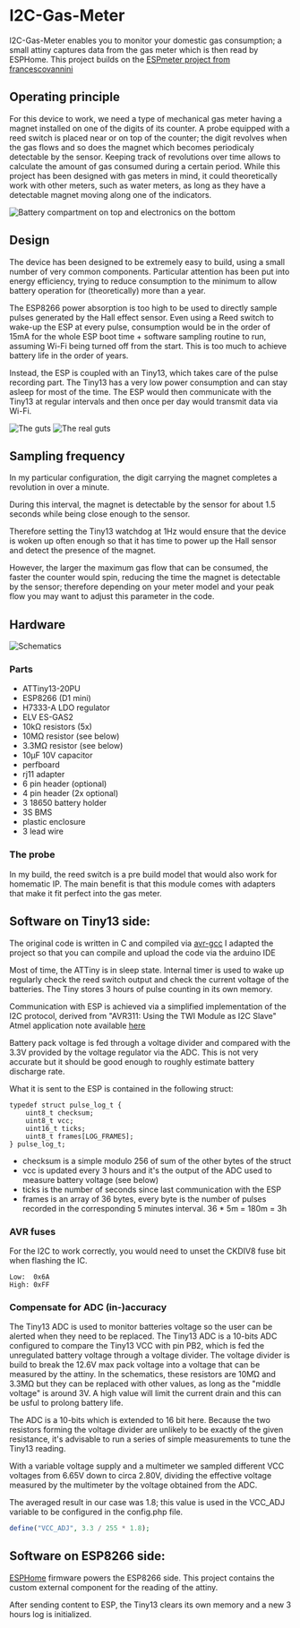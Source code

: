 # I2C-Gas-Meter

I2C-Gas-Meter enables you to monitor your domestic gas consumption; a small attiny captures 
data from the gas meter which is then read by ESPHome. This project builds on the [ESPmeter
project from francescovannini](https://github.com/francescovannini/espmeter)

## Operating principle

For this device to work, we need a type of mechanical gas meter having a magnet 
installed on one of the digits of its counter. A probe equipped with a reed switch
is placed near or on top of the counter; the digit revolves when 
the gas flows and so does the magnet which becomes periodicaly detectable by 
the sensor. Keeping track of revolutions over time allows to calculate the 
amount of gas consumed during a certain period. 
While this project has been designed with gas meters in mind, it could 
theoretically work with other meters, such as water meters, as long as they 
have a detectable magnet moving along one of the indicators.

![Battery compartment on top and electronics on the bottom](docs/pics/box.jpg)

## Design

The device has been designed to be extremely easy to build, using a small number
of very common components. Particular attention has been put into energy
efficiency, trying to reduce consumption to the minimum to allow battery 
operation for (theoretically) more than a year. 

The ESP8266 power absorption is too high to be used to directly sample pulses
generated by the Hall effect sensor. Even using a Reed switch to wake-up the 
ESP at every pulse, consumption would be in the order of 15mA for the whole
ESP boot time + software sampling routine to run, assuming Wi-Fi being 
turned off from the start. This is too much to achieve battery life in the order
of years.

Instead, the ESP is coupled with an Tiny13, which takes care of the pulse 
recording part. The Tiny13 has a very low power consumption and can stay
asleep for most of the time. The ESP would then communicate with the Tiny13 
at regular intervals and then once per day would transmit data via Wi-Fi.

![The guts](docs/pics/gas-meter-breadboard.png)
![The real guts](docs/pics/top-inner.jpg)

## Sampling frequency

In my particular configuration, the digit carrying the magnet completes a 
revolution in over a minute.

During this interval, the magnet is detectable by the sensor for about 1.5
seconds while being close enough to the sensor. 

Therefore setting the Tiny13 watchdog at 1Hz would ensure that the device is
woken up often enough so that it has time to power up the Hall sensor and detect
the presence of the magnet.

However, the larger the maximum gas flow that can be consumed, the faster the 
counter would spin, reducing the time the magnet is detectable by the sensor;
therefore depending on your meter model and your peak flow you may want to 
adjust this parameter in the code.

## Hardware

![Schematics](docs/pics/gas-meter-circuit.png)

### Parts

* ATTiny13-20PU
* ESP8266 (D1 mini)
* H7333-A LDO regulator
* ELV ES-GAS2
* 10kΩ resistors (5x)
* 10MΩ resistor (see below)
* 3.3MΩ resistor (see below)
* 10μF 10V capacitor
* perfboard
* rj11 adapter 
* 6 pin header (optional)
* 4 pin header (2x optional)
* 3 18650 battery holder
* 3S BMS
* plastic enclosure
* 3 lead wire

### The probe

In my build, the reed switch is a pre build model that would also work for homematic IP.
The main benefit is that this module comes with adapters that make it fit perfect into the gas meter.

## Software on Tiny13 side:

The original code is written in C and compiled via 
[avr-gcc](https://gcc.gnu.org/wiki/avr-gcc)
I adapted the project so that you can compile and upload the code via the arduino IDE

Most of time, the ATTiny is in sleep state. Internal timer is used to wake up
regularly check the reed switch output and check the current voltage of the batteries.
The Tiny stores 3 hours of pulse counting in its own memory. 

Communication with ESP is achieved via a simplified implementation of the I2C
protocol, derived from "AVR311: Using the TWI Module as I2C Slave" Atmel 
application note available [here](http://ww1.microchip.com/downloads/en/AppNotes/atmel-2565-using-the-twi-module-as-i2c-slave_applicationnote_avr311.pdf)

Battery pack voltage is fed through a voltage divider and compared with the 3.3V 
provided by the voltage regulator via the ADC. This is not very accurate but
it should be good enough to roughly estimate battery discharge rate. 

What it is sent to the ESP is contained in the following struct:

	typedef struct pulse_log_t {
		uint8_t checksum;
		uint8_t vcc;
		uint16_t ticks;
		uint8_t frames[LOG_FRAMES];
	} pulse_log_t;

* checksum is a simple modulo 256 of sum of the other bytes of the struct
* vcc is updated every 3 hours and it's the output of the ADC used to measure
battery voltage (see below)
* ticks is the number of seconds since last communication with the ESP
* frames is an array of 36 bytes, every byte is the number of pulses recorded in
the corresponding 5 minutes interval. 36 * 5m = 180m = 3h

### AVR fuses

For the I2C to work correctly, you would need to unset the CKDIV8 fuse bit 
when flashing the IC. 

```
Low:  0x6A
High: 0xFF
```

### Compensate for ADC (in-)accuracy

The Tiny13 ADC is used to monitor batteries voltage so the user can be alerted
when they need to be replaced. The Tiny13 ADC is a 10-bits ADC configured to
compare the Tiny13 VCC with pin PB2, which is fed the unregulated battery 
voltage through a voltage divider. The voltage divider is build to break the
12.6V max pack voltage into a voltage that can be measured by the attiny.
In the schematics, these resistors are 10MΩ and 3.3MΩ but they can be replaced
with other values, as long as the "middle voltage" is around 3V. A high value will limit the 
current drain and this can be usful to prolong battery life. 

The ADC is a 10-bits which is extended to 16 bit here. Because the two resistors 
forming the voltage divider are unlikely to be exactly of the given resistance, it's advisable to
run a series of simple measurements to tune the Tiny13 reading.

With a variable voltage supply and a multimeter we sampled different VCC 
voltages from 6.65V down to circa 2.80V, dividing the effective voltage
measured by the multimeter by the voltage obtained from the ADC. 

The averaged result in our case was 1.8; this value is used in the VCC_ADJ 
variable to be configured in the config.php file.

```php
define("VCC_ADJ", 3.3 / 255 * 1.8);
```

## Software on ESP8266 side:

[ESPHome](https://esphome.io/) firmware powers the ESP8266 side.
This project contains the custom external component for the reading of the attiny.

After sending content to ESP, the Tiny13 clears its own memory and a new 3
hours log is initialized.


